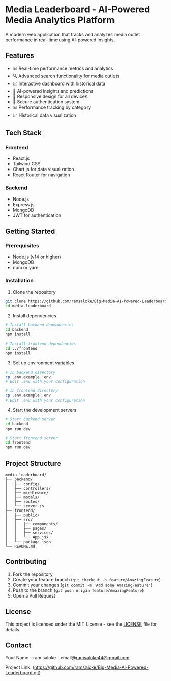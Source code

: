 # Media Leaderboard - AI-Powered Media Analytics Platform

A modern web application that tracks and analyzes media outlet performance in real-time using AI-powered insights.

## Features

- 📊 Real-time performance metrics and analytics
- 🔍 Advanced search functionality for media outlets
- 📈 Interactive dashboard with historical data
- 🤖 AI-powered insights and predictions
- 📱 Responsive design for all devices
- 🔐 Secure authentication system
- 📊 Performance tracking by category
- 📈 Historical data visualization

## Tech Stack

### Frontend
- React.js
- Tailwind CSS
- Chart.js for data visualization
- React Router for navigation

### Backend
- Node.js
- Express.js
- MongoDB
- JWT for authentication

## Getting Started

### Prerequisites
- Node.js (v14 or higher)
- MongoDB
- npm or yarn

### Installation

1. Clone the repository
```bash
git clone https://github.com/ramsaloke/Big-Media-AI-Powered-Leaderboard.git
cd media-leaderboard
```

2. Install dependencies
```bash
# Install backend dependencies
cd backend
npm install

# Install frontend dependencies
cd ../frontend
npm install
```

3. Set up environment variables
```bash
# In backend directory
cp .env.example .env
# Edit .env with your configuration

# In frontend directory
cp .env.example .env
# Edit .env with your configuration
```

4. Start the development servers
```bash
# Start backend server
cd backend
npm run dev

# Start frontend server
cd frontend
npm run dev
```

## Project Structure

```
media-leaderboard/
├── backend/
│   ├── config/
│   ├── controllers/
│   ├── middleware/
│   ├── models/
│   ├── routes/
│   └── server.js
├── frontend/
│   ├── public/
│   ├── src/
│   │   ├── components/
│   │   ├── pages/
│   │   ├── services/
│   │   └── App.jsx
│   └── package.json
└── README.md
```

## Contributing

1. Fork the repository
2. Create your feature branch (`git checkout -b feature/AmazingFeature`)
3. Commit your changes (`git commit -m 'Add some AmazingFeature'`)
4. Push to the branch (`git push origin feature/AmazingFeature`)
5. Open a Pull Request

## License

This project is licensed under the MIT License - see the [LICENSE](LICENSE) file for details.

## Contact

Your Name - ram saloke - email@ramsaloke44@gmail.com

Project Link: (https://github.com/ramsaloke/Big-Media-AI-Powered-Leaderboard.git)

